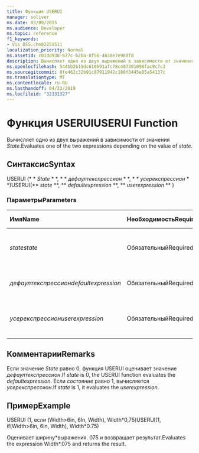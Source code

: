```yaml
---
title: Функция USERUI
manager: soliver
ms.date: 03/09/2015
ms.audience: Developer
ms.topic: reference
f1_keywords:
- Vis_DSS.chm82251511
localization_priority: Normal
ms.assetid: c01dd938-677c-b2ba-8f56-4638e7e988fd
description: Вычисляет одно из двух выражений в зависимости от значения State.
ms.openlocfilehash: 544bb2b19dc610591afc78c407301098fac9c7c3
ms.sourcegitcommit: 8fe462c32b91c87911942c188f3445e85a54137c
ms.translationtype: MT
ms.contentlocale: ru-RU
ms.lasthandoff: 04/23/2019
ms.locfileid: "32331327"
---
```

# <a name="userui-function"></a><span data-ttu-id="e5dfc-103">Функция USERUI</span><span class="sxs-lookup"><span data-stu-id="e5dfc-103">USERUI Function</span></span>

<span data-ttu-id="e5dfc-104">Вычисляет одно из двух выражений в зависимости от значения _State_.</span><span class="sxs-lookup"><span data-stu-id="e5dfc-104">Evaluates one of the two expressions depending on the value of  _state_.</span></span>
  
## <a name="syntax"></a><span data-ttu-id="e5dfc-105">Синтаксис</span><span class="sxs-lookup"><span data-stu-id="e5dfc-105">Syntax</span></span>

<span data-ttu-id="e5dfc-106">USERUI (\* \* *State* \* \*, \* \* *дефаултекспрессион* \* \*, \* \* *усерекспрессион* \* \*)</span><span class="sxs-lookup"><span data-stu-id="e5dfc-106">USERUI(\*\* *state* \*\*, \*\* *defaultexpression* \*\*, \*\* *userexpression* \*\* )</span></span> 
  
### <a name="parameters"></a><span data-ttu-id="e5dfc-107">Параметры</span><span class="sxs-lookup"><span data-stu-id="e5dfc-107">Parameters</span></span>

|<span data-ttu-id="e5dfc-108">**Имя**</span><span class="sxs-lookup"><span data-stu-id="e5dfc-108">**Name**</span></span>|<span data-ttu-id="e5dfc-109">**Необходимость**</span><span class="sxs-lookup"><span data-stu-id="e5dfc-109">**Required/Optional**</span></span>|<span data-ttu-id="e5dfc-110">**Тип данных**</span><span class="sxs-lookup"><span data-stu-id="e5dfc-110">**Data Type**</span></span>|<span data-ttu-id="e5dfc-111">**Описание**</span><span class="sxs-lookup"><span data-stu-id="e5dfc-111">**Description**</span></span>|
|:-----|:-----|:-----|:-----|
| <span data-ttu-id="e5dfc-112">_state_</span><span class="sxs-lookup"><span data-stu-id="e5dfc-112">_state_</span></span> <br/> |<span data-ttu-id="e5dfc-113">Обязательный</span><span class="sxs-lookup"><span data-stu-id="e5dfc-113">Required</span></span>  <br/> |<span data-ttu-id="e5dfc-114">**Логический**</span><span class="sxs-lookup"><span data-stu-id="e5dfc-114">**Boolean**</span></span> <br/> |<span data-ttu-id="e5dfc-115">Определяет, какое выражение следует вычислить.</span><span class="sxs-lookup"><span data-stu-id="e5dfc-115">Determines which expression to evaluate.</span></span>  <br/> |
| <span data-ttu-id="e5dfc-116">_дефаултекспрессион_</span><span class="sxs-lookup"><span data-stu-id="e5dfc-116">_defaultexpression_</span></span> <br/> |<span data-ttu-id="e5dfc-117">Обязательный</span><span class="sxs-lookup"><span data-stu-id="e5dfc-117">Required</span></span>  <br/> |<span data-ttu-id="e5dfc-118">**String**</span><span class="sxs-lookup"><span data-stu-id="e5dfc-118">**String**</span></span> <br/> |<span data-ttu-id="e5dfc-119">Выражение, используемое по умолчанию.</span><span class="sxs-lookup"><span data-stu-id="e5dfc-119">The default expression.</span></span>  <br/> |
| <span data-ttu-id="e5dfc-120">_усерекспрессион_</span><span class="sxs-lookup"><span data-stu-id="e5dfc-120">_userexpression_</span></span> <br/> |<span data-ttu-id="e5dfc-121">Обязательный</span><span class="sxs-lookup"><span data-stu-id="e5dfc-121">Required</span></span>  <br/> |<span data-ttu-id="e5dfc-122">**String**</span><span class="sxs-lookup"><span data-stu-id="e5dfc-122">**String**</span></span> <br/> |<span data-ttu-id="e5dfc-123">Выражение, предоставленное пользователем.</span><span class="sxs-lookup"><span data-stu-id="e5dfc-123">An expression supplied by the user.</span></span>  <br/> |
   
## <a name="remarks"></a><span data-ttu-id="e5dfc-124">Комментарии</span><span class="sxs-lookup"><span data-stu-id="e5dfc-124">Remarks</span></span>

<span data-ttu-id="e5dfc-125">Если значение _State_ равно 0, функция USERUI оценивает значение _дефаултекспрессион_.</span><span class="sxs-lookup"><span data-stu-id="e5dfc-125">If  _state_ is 0, the USERUI function evaluates the  _defaultexpression_.</span></span> <span data-ttu-id="e5dfc-126">Если _состояние_ равно 1, вычисляется _усерекспрессион_.</span><span class="sxs-lookup"><span data-stu-id="e5dfc-126">If  _state_ is 1, it evaluates the  _userexpression_.</span></span>
  
## <a name="example"></a><span data-ttu-id="e5dfc-127">Пример</span><span class="sxs-lookup"><span data-stu-id="e5dfc-127">Example</span></span>

<span data-ttu-id="e5dfc-128">USERUI (1, если (Width\>6in, 6In, Width), Width\*0,75)</span><span class="sxs-lookup"><span data-stu-id="e5dfc-128">USERUI(1, if(Width\>6in, 6in, Width), Width\*0.75)</span></span> 
  
<span data-ttu-id="e5dfc-129">Оценивает ширину\*выражения. 075 и возвращает результат.</span><span class="sxs-lookup"><span data-stu-id="e5dfc-129">Evaluates the expression Width\*.075 and returns the result.</span></span> 
  

